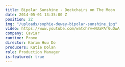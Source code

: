 ```yaml
---
title: Bipolar Sunshine - Deckchairs on The Moon
date: 2014-05-01 13:35:00 Z
position: 22
img: "/uploads/sophie-dewey-bipolar-sunshine.jpg"
video: https://www.youtube.com/watch?v=NUaPAf0uOwA
company: Caviar
runtime: Promo
director: Karim Huu Do
producers: Katie Dolan
role: Production Manager
is-featured: true
---
```


